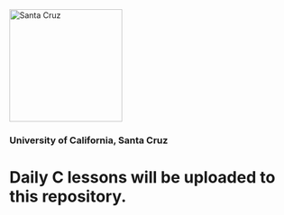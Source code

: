 <img src="https://upload.wikimedia.org/wikipedia/commons/thumb/5/53/The_University_of_California_1868_UCSC.svg/1200px-The_University_of_California_1868_UCSC.svg.png" alt="Santa Cruz" width="200px">
<h3>University of California, Santa Cruz</h3>
</hr>
<h1>Daily C lessons will be uploaded to this repository.</h1>
